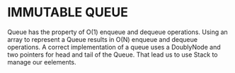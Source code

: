 # IMMUTABLE QUEUE
Queue has the property of O(1) enqueue and dequeue operations. Using an array to represent a Queue results in O(N) enqueue and dequeue operations. A correct implementation of a queue uses a DoublyNode and two pointers for head and tail of the Queue. That lead us to use Stack to manage our eelements.
